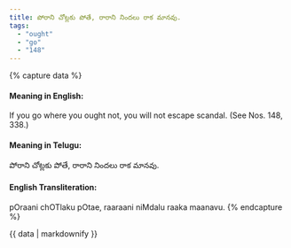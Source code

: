 ```yaml
---
title: పోరాని చోట్లకు పోతే, రారాని నిందలు రాక మానవు.
tags:
  - "ought"
  - "go"
  - "148"
---
```


{% capture data %}
#### Meaning in English:
If you go where you ought not, you will not escape scandal.
(See Nos. 148, 338.)

#### Meaning in Telugu:
పోరాని చోట్లకు పోతే, రారాని నిందలు రాక మానవు.

#### English Transliteration:
pOraani chOTlaku pOtae, raaraani niMdalu raaka maanavu.
{% endcapture %}

<div class="notice">{{ data | markdownify }}</div>

